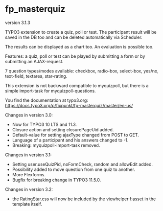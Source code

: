 # fp_masterquiz

version 3.1.3

TYPO3 extension to create a quiz, poll or test. The participant result will be saved in the DB too and can be deleted automatically via Scheduler.

The results can be displayed as a chart too. An evaluation is possible too.

Features: a quiz, poll or test can be played by submitting a form or by submitting an AJAX-request.

7 question types/modes available: checkbox, radio-box, select-box, yes/no, text-field, textarea, star-rating.

This extension is not backward compatible to myquizpoll, but there is a simple import-task for myquizpoll-questions.

You find the documentation at typo3.org: https://docs.typo3.org/p/fixpunkt/fp-masterquiz/master/en-us/

Changes in version 3.0:
- Now for TYPO3 10 LTS and 11.3.
- Closure action and setting closurePageUid added.
- Default-value for setting ajaxType changed from POST to GET.
- Language of a participant and his answers changed to -1.
- Breaking: myquizpoll-import-task removed.

Changes in version 3.1:
- Setting user.useQuizPid, noFormCheck, random and allowEdit added.
- Possibility added to move question from one quiz to another.
- More Flexforms.
- Bugfix for breaking change in TYPO3 11.5.0.

Changes in version 3.2:
- the RatingStar.css will now be included by the viewhelper f:asset in the template itself.